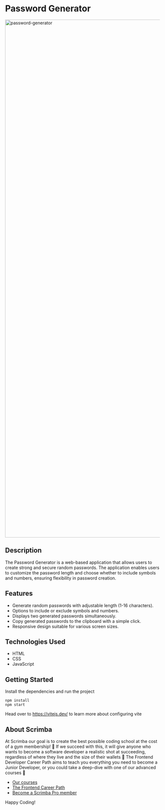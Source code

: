 # Password Generator

<img width="1682" alt="password-generator" src="https://github.com/user-attachments/assets/33338143-ce3e-4aa5-a7ce-b4283670e90d">

## Description

The Password Generator is a web-based application that allows users to create strong and secure random passwords. The application enables users to customize the password length and choose whether to include symbols and numbers, ensuring flexibility in password creation. 

## Features

- Generate random passwords with adjustable length (1-16 characters).
- Options to include or exclude symbols and numbers.
- Displays two generated passwords simultaneously.
- Copy generated passwords to the clipboard with a simple click.
- Responsive design suitable for various screen sizes.

## Technologies Used

- HTML
- CSS
- JavaScript

## Getting Started
Install the dependencies and run the project
```
npm install
npm start
```

Head over to https://vitejs.dev/ to learn more about configuring vite
## About Scrimba

At Scrimba our goal is to create the best possible coding school at the cost of a gym membership! 💜
If we succeed with this, it will give anyone who wants to become a software developer a realistic shot at succeeding, regardless of where they live and the size of their wallets 🎉
The Frontend Developer Career Path aims to teach you everything you need to become a Junior Developer, or you could take a deep-dive with one of our advanced courses 🚀

- [Our courses](https://scrimba.com/allcourses)
- [The Frontend Career Path](https://scrimba.com/learn/frontend)
- [Become a Scrimba Pro member](https://scrimba.com/pricing)

Happy Coding!